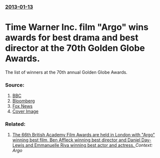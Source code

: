 ### [2013-01-13](/news/2013/01/13/index.md)

# Time Warner Inc. film "Argo" wins awards for best drama and best director at the 70th Golden Globe Awards. 

The list of winners at the 70th annual Golden Globe Awards. 


### Source:

1. [BBC](http://www.bbc.co.uk/news/entertainment-arts-21003435)
2. [Bloomberg](http://www.bloomberg.com/news/2013-01-14/-argo-wins-golden-globe-for-best-drama-outpolling-lincoln-.html)
3. [Fox News](http://www.foxnews.com/entertainment/2013/01/13/golden-globe-awards-list-winners/)
3. [Cover Image](http://a57.foxnews.com/images.foxnews.com/content/fox-news/entertainment/2013/01/13/golden-globe-awards-list-winners/_jcr_content/par/featured-media/media-1.img.jpg/0/0/1422473740523.jpg?ve=1)

### Related:

1. [The 66th British Academy Film Awards are held in London with "Argo" winning best film, Ben Affleck winning best director and Daniel Day-Lewis and Emmanuelle Riva winning best actor and actress. ](/news/2013/02/10/the-66th-british-academy-film-awards-are-held-in-london-with-argo-winning-best-film-ben-affleck-winning-best-director-and-daniel-day-lewi.md) _Context: Argo_
